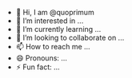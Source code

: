 - 👋 Hi, I am @quoprimum
- 👀 I’m interested in ...
- 🌱 I’m currently learning ...
- 💞️ I’m looking to collaborate on ...
- 📫 How to reach me ...
- 😄 Pronouns: ...
- ⚡ Fun fact: ...

<!---
quoprimum/quoprimum is a ✨ special ✨ repository because its `README.md` (this file) appears on your GitHub profile.
You can click the Preview link to take a look at your changes.
--->
